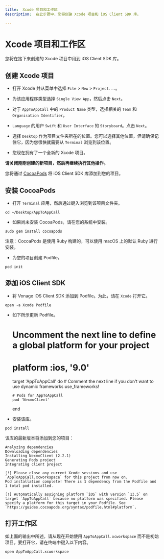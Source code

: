 ```yaml
---
title:  Xcode 项目和工作区
description:  在此步骤中，您将创建 Xcode 项目和 iOS Client SDK 库。

---
```


Xcode 项目和工作区
============

您将在接下来创建的 Xcode 项目中用到 iOS Client SDK 库。

创建 Xcode 项目
-----------

* 打开 Xcode 并从菜单中选择 `File` > `New` > `Project...`。

* 为该应用程序类型选择 `Single View App`，然后点击 `Next`。

* 对于 `AppToAppCall` 中的 `Product Name` 类型，选择相关的 `Team` 和 `Organisation Identifier`。

* `Language` 的用户 `Swift` 和 `User Interface` 的 `Storyboard`。点击 `Next`。

* 选择 `Desktop` 作为项目文件夹所在的位置。您可以选择其他位置，但请确保记住它，因为您很快就需要从 `Terminal` 浏览到该位置。

* 您现在拥有了一个全新的 Xcode 项目。

**请关闭刚刚创建的新项目，然后再继续执行其他操作。** 

您将通过 [CocoaPods](https://cocoapods.org/) 将 iOS Client SDK 库添加到您的项目。

安装 CocoaPods
------------

* 打开 `Terminal` 应用，然后通过键入浏览到该项目文件夹。

```shell
cd ~/Desktop/AppToAppCall
```

* 如果尚未安装 CocoaPods，请在您的系统中安装。

```shell
sudo gem install cocoapods
```

注意：CocoaPods 是使用 Ruby 构建的，可以使用 macOS 上的默认 Ruby 进行安装。

* 为您的项目创建 Podfile。

```shell
pod init
```

添加 iOS Client SDK
-----------------

* 将 Vonage iOS Client SDK 添加到 Podfile。为此，请在 `Xcode` 打开它。

```shell
open -a Xcode Podfile
```

* 如下所示更新 Podfile。

    # Uncomment the next line to define a global platform for your project
    # platform :ios, '9.0'
    
    target 'AppToAppCall' do
      # Comment the next line if you don't want to use dynamic frameworks
      use_frameworks!
    
      # Pods for AppToAppCall
      pod 'NexmoClient'
      
    end

* 安装该库。

```shell
pod install
```

该库的最新版本将添加到您的项目：

    Analyzing dependencies
    Downloading dependencies
    Installing NexmoClient (2.2.1)
    Generating Pods project
    Integrating client project
    
    [!] Please close any current Xcode sessions and use `AppToAppCall.xcworkspace` for this project from now on.
    Pod installation complete! There is 1 dependency from the Podfile and 1 total pod installed.
    
    [!] Automatically assigning platform `iOS` with version `13.5` on target `AppToAppCall` because no platform was specified. Please specify a platform for this target in your Podfile. See `https://guides.cocoapods.org/syntax/podfile.html#platform`.

打开工作区
-----

如上面的输出中所述，请从现在开始使用 `AppToAppCall.xcworkspace` 而不是初始项目。要打开它，请在终端中键入以下内容。

```shell
open AppToAppCall.xcworkspace
```

